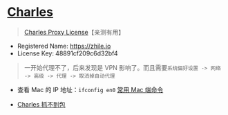 # [Charles](https://xclient.info/s/charles.html)

> [Charles Proxy License](https://blog.csdn.net/qq_25821067/article/details/79848589)【亲测有用】

- Registered Name: https://zhile.io
- License Key: 48891cf209c6d32bf4

> 一开始代理不了，后来发现是 VPN 影响了。而且需要`系统偏好设置 -> 网络 -> 高级 -> 代理 -> 取消掉自动代理`

- 查看 Mac 的 IP 地址：`ifconfig en0` [常用 Mac 端命令](https://www.jianshu.com/p/3291de46f3ff)

- [Charles 抓不到包](https://www.cnblogs.com/season-huang/p/6269841.html)
